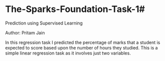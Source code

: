 # The-Sparks-Foundation-Task-1#
Prediction using Supervised Learning

Author: Pritam Jain

In this regression task I predicted the percentage of marks that a student is expected to score based upon the number of hours they studied. This is a simple linear regression task as it involves just two variables.
